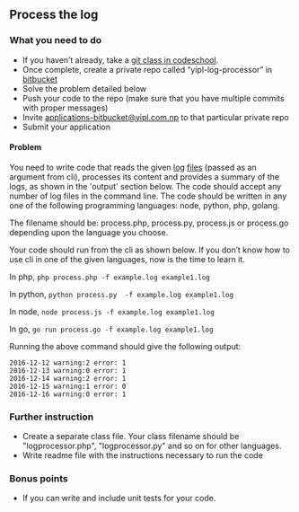 ## Process the log

### What you need to do

* If you haven’t already, take a [git class in codeschool](https://www.codeschool.com/courses/try-git).
* Once complete, create a private repo called “yipl-log-processor” in [bitbucket](https://bitbucket.org)
* Solve the problem detailed below
* Push your code to the repo (make sure that you have multiple commits with proper messages) 
* Invite applications-bitbucket@yipl.com.np to that particular private repo
* Submit your application

#### Problem

You need to write code that reads the given [log](example.log) [files](example1.log) (passed as an argument from cli), processes its content and provides a summary of the logs, as shown in the 'output' section below. The code should accept any number of log files in the command line. The code should be written in any one of the following programming languages: node, python, php, golang. 

The filename should be: process.php, process.py, process.js or process.go depending upon the language you choose.

Your code should run from the cli as shown below. If you don’t know how to use cli in one of the given languages, now is the time to learn it. 

In php, 
`php process.php -f example.log example1.log`

In python, 
`python process.py  -f example.log example1.log`

In node,
`node process.js -f example.log example1.log`

In go,
`go run process.go -f example.log example1.log`

Running the above command should give the following output:
```
2016-12-12 warning:2 error: 1
2016-12-13 warning:0 error: 1
2016-12-14 warning:2 error: 1
2016-12-15 warning:1 error: 0
2016-12-16 warning:0 error: 1
```

### Further instruction

* Create a separate class file. Your class filename should be "logprocessor.php", "logprocessor.py" and so on for other languages. 
* Write readme file with the instructions necessary to run the code


### Bonus points

* If you can write and include unit tests for your code. 
